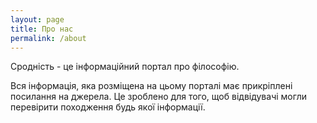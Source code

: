 ```yaml
---
layout: page
title: Про нас
permalink: /about
---
```


Сродність - це інформаційний портал про філософію.

Вся інформація, яка розміщена на цьому порталі має прикріплені посилання на джерела. 
Це зроблено для того, щоб відвідувачі могли перевірити походження будь якої інформації.